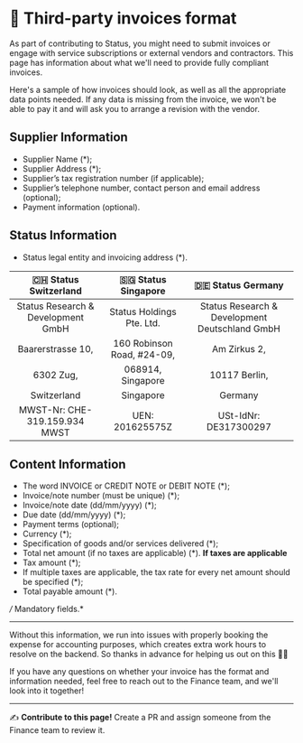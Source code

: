 # 🧾 Third-party invoices format

As part of contributing to Status, you might need to submit invoices or engage with service subscriptions or external vendors and contractors. This page has information about what we'll need to provide fully compliant invoices.

Here's a sample of how invoices should look, as well as all the appropriate data points needed. If any data is missing from the invoice, we won't be able to pay it and will ask you to arrange a revision with the vendor.

## Supplier Information
   * Supplier Name (*);
   * Supplier Address (*);
   * Supplier’s tax registration number (if applicable);
   * Supplier’s telephone number, contact person and email address (optional);
   * Payment information (optional).

## Status Information
   * Status legal entity and invoicing address (*).

|  🇨🇭 Status Switzerland |  🇸🇬 Status Singapore |  🇩🇪 Status Germany |
|:---:|:---:|:---:|
| Status Research & Development GmbH | Status Holdings Pte. Ltd. | Status Research & Development Deutschland GmbH |
| Baarerstrasse 10, | 160 Robinson Road, #24-09, | Am Zirkus 2, |
| 6302 Zug, | 068914, Singapore | 10117 Berlin, |
| Switzerland | Singapore | Germany |
| MWST-Nr: CHE-319.159.934 MWST | UEN: 201625575Z | USt-IdNr: DE317300297 |

## Content Information
   * The word INVOICE or CREDIT NOTE or DEBIT NOTE (*);
   * Invoice/note number (must be unique) (*);
   * Invoice/note date (dd/mm/yyyy) (*);
   * Due date (dd/mm/yyyy) (*);
   * Payment terms (optional);
   * Currency (*);
   * Specification of goods and/or services delivered (*);
   * Total net amount (if no taxes are applicable) (*).
**If taxes are applicable**
   * Tax amount (*);
   * If multiple taxes are applicable, the tax rate for every net amount should be specified (*);
   * Total payable amount (*).

*/* Mandatory fields.*

*****

Without this information, we run into issues with properly booking the expense for accounting purposes, which creates extra work hours to resolve on the backend. So thanks in advance for helping us out on this 🙌🏻 

If you have any questions on whether your invoice has the format and information needed, feel free to reach out to the Finance team, and we'll look into it together!


*****

✍️ **Contribute to this page!** Create a PR and assign someone from the Finance team to review it.
